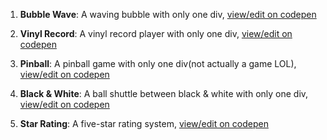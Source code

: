 1. **Bubble Wave**:
A waving bubble with only one div, [view/edit on codepen](https://codepen.io/ChrisChan1213/pen/aboNBpX)

2. **Vinyl Record**:
A vinyl record player with only one div, [view/edit on codepen](https://codepen.io/ChrisChan1213/pen/ZEzWPwG)

3. **Pinball**:
A pinball game with only one div(not actually a game LOL), [view/edit on codepen](https://codepen.io/ChrisChan1213/pen/RwbaOaY)

4. **Black & White**:
A ball shuttle between black & white with only one div, [view/edit on codepen](https://codepen.io/ChrisChan1213/pen/xxKVoZb)

5. **Star Rating**:
A five-star rating system, [view/edit on codepen](https://codepen.io/ChrisChan1213/pen/eYOdxxM)
